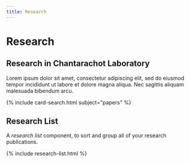 ```yaml
---
title: Research
---
```


# <i class="fas fa-microscope"></i>Research

<!-- section break -->

## Research in Chantarachot Laboratory
Lorem ipsum dolor sit amet, consectetur adipiscing elit, sed do eiusmod tempor incididunt ut labore et dolore magna aliqua. Nec sagittis aliquam malesuada bibendum arcu.


{% include card-search.html subject="papers" %}

<!-- section break -->

## Research List

A _research list_ component, to sort and group all of your research publications.

{% include research-list.html %}
